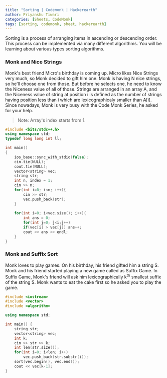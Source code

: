 ```yaml
---
title: "Sorting | Codemonk | Hackerearth"
author: Priyanshu Tiwari
categories: [Sheets, CodeMonk]
tags: [sorting, codemonk, sheet, hackerearth]
---
```


Sorting is a process of arranging items in ascending or descending order. This process can be implemented via many different algorithms. You will be learning about various types sorting algorithms.

### Monk and Nice Strings

Monk's best friend Micro's birthday is coming up. Micro likes Nice Strings very much, so Monk decided to gift him one. Monk is having N nice strings, so he'll choose one from those. But before he selects one, he need to know the Niceness value of all of those. Strings are arranged in an array A, and the Niceness value of string at position i is defined as the number of strings having position less than i which are lexicographicaly smaller than A[i]. Since nowadays, Monk is very busy with the Code Monk Series, he asked for your help.

> Note: Array's index starts from 1.

```cpp
#include <bits/stdc++.h>
using namespace std;
typedef long long int ll;

int main()
{
    ios_base::sync_with_stdio(false);
    cin.tie(NULL);
    cout.tie(NULL);
    vector<string> vec;
	string str;
	int n, index = 1;
    cin >> n;
	for(int i=0; i<n; i++){
		cin >> str;
		vec.push_back(str);
	}
	
	for(int i=0; i<vec.size(); i++){
		int ans = 0; 
		for(int j=0; j<i;j++)
		if(vec[i] > vec[j]) ans++;
		cout << ans << endl;
	}
}
```

### Monk and Suffix Sort

Monk loves to play games. On his birthday, his friend gifted him a string S. Monk and his friend started playing a new game called as Suffix Game. In Suffix Game, Monk's friend will ask him lexicographically k<sup>th</sup> smallest suffix of the string S. Monk wants to eat the cake first so he asked you to play the game.

```cpp
#include <iostream>
#include <vector>
#include <algorithm>

using namespace std;

int main() {
	string str;
	vector<string> vec;
	int k;
	cin >> str >> k;
	int len(str.size());
	for(int i=0; i<len; i++)
		vec.push_back(str.substr(i));
	sort(vec.begin(), vec.end());
	cout << vec[k-1];
}
```